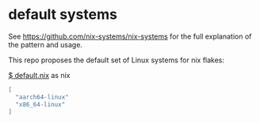 # default systems

See <https://github.com/nix-systems/nix-systems> for the full explanation of
the pattern and usage.

This repo proposes the default set of Linux systems for nix flakes:

[$ default.nix](default.nix) as nix
```nix
[
  "aarch64-linux"
  "x86_64-linux"
]
```

